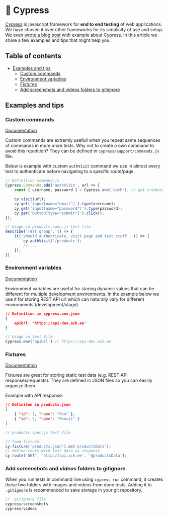 # 🧪 Cypress

[Cypress](https://www.cypress.io/) is javascript framework for **end to end testing** of web applications. We have chosen it over other frameworks for its simplicity of use and setup. We even [wrote a blog post](https://www.ackee.cz/blog/cypress-testovani-webovych-aplikaci/) with example about Cypress. In this article we share a few examples and tips that might help you.

## Table of contents
* [Examples and tips](#examples-and-tips)
    * [Custom commands](#custom-commands)
    * [Environment variables](#environment-variables)
    * [Fixtures](#fixtures)
    * [Add screenshots and videos folders to gitignore](#add-screenshots-and-videos-folders-to-gitignore)

## Examples and tips
### Custom commands

[Documentation](https://docs.cypress.io/api/cypress-api/custom-commands.html#Syntax)

Custom commands are extremly usefull when you repeat same sequences of commands in more more tests. Why not to create a own command to avoid this repetition? They can be defined in `cypress/support/commands.js` file.

Below is example with custom `authVisit` command we use in almost every test to authenticate before navigating to a specific route/page.

```javascript
// Definition command.js
Cypress.Commands.add('authVisit', url => {
    const { username, password } = Cypress.env('auth'); // get credentials from enviroment variables

    cy.visit(url);
    cy.get('input[name="email"]').type(username);
    cy.get('input[name="password"]').type(password);
    cy.get('button[type="submit"]').click();
});
```

```javascript
// Usage in products.spec.js test file
describe('Test group', () => {
    it('should authenticate, visit page and test stuff', () => {
        cy.authVisit('/products');
        // ...
    });
})
```

### Environment variables

[Documentation](https://docs.cypress.io/guides/guides/environment-variables.html#Setting)

Environment variables are useful for storing dynamic values that can be different for multiple development environments. In the example below we use it for storing REST API url which can naturally vary for different environments (development/stage).

```json
// Definition in cypress.env.json
{
    apiUrl: 'https://api-dev.ack.ee'
}
```

```javascript
// Usage in test file
Cypress.env('apiUrl') // https://api-dev.ack.ee
```

### Fixtures

[Documentation](https://docs.cypress.io/api/commands/fixture.html#Syntax)

Fixtures are great for storing static test data (e.g. REST API responses/requests). They are defined in JSON files so you can easilly organize them.

Example with API response:

```json
// Definiton in products.json
[
    { "id": 1, "name": "Pen" },
    { "id": 2, "name": "Pencil" }
]
```

```javascript
// products.spec.js test file

// load fixture
cy.fixture('products.json').as('productsData');
// define route with test data as response
cy.route('GET', 'http://api.ack.ee', '@productsData');
```

### Add *screenshots* and *videos* folders to gitignore

When you run tests in command line using `cypress run` command, it creates these two folders with images and videos from done tests. Adding it to `.gitignore` is recommended to save storage in your git repository.

```javascript
// .gitignore file
cypress/screenshots
cypress/videos
```
